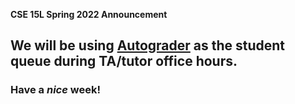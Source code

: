  **CSE 15L Spring 2022 Announcement**
 
 ## We will be using [Autograder](https://autograder.ucsd.edu) as the student queue during TA/tutor office hours.
 
 ### Have a _nice_ week!
 

